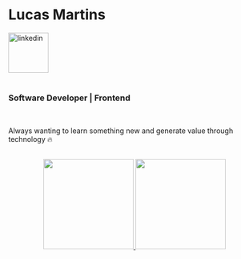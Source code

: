 
<div dsplay="inline-block">
 <h1 align="left">Lucas Martins</h1> 
  <a href="https://www.linkedin.com/in/lucas-martins-30823017b/">
    <img width="80px" src="https://upload.wikimedia.org/wikipedia/commons/thumb/0/01/LinkedIn_Logo.svg/1200px-LinkedIn_Logo.svg.png" alt="linkedin" style="vertical-align:top;">
  </a>
</div>

</br>

<div display="inline-block">
 <h3 align="left">Software Developer | Frontend</h3>
</div>

</br>

Always wanting to learn something new and generate value through technology 🔥
</br>

##
<p align="center">
<a href="https://github.com/lucasmv2205">
  <img height="180em" src="https://github-readme-stats.vercel.app/api?username=lucasmv2205&show_icons=true&theme=github_dark&hide_border=true&include_all_commits=true&count_private=true"/>
  <img height="180em" src="https://github-readme-stats.vercel.app/api/top-langs/?username=lucasmv2205&layout=compact&langs_count=16&theme=github_dark&hide_border=true"/>
</a>
</p>
